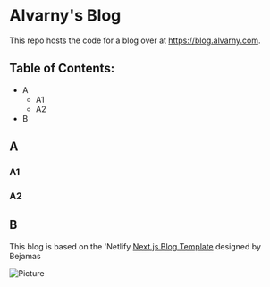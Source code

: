 # Alvarny's Blog

This repo hosts the code for a blog over at <a href="https://blog.alvarny.com" target="_blank">https://blog.alvarny.com</a>.

## Table of Contents:

- A
  - A1
  - A2
- B

## A

### A1

### A2

## B

This blog is based on the 'Netlify [Next.js Blog Template](https://github.com/netlify-templates/nextjs-blog-theme) designed by Bejamas

![Picture](https://user-images.githubusercontent.com/43764894/223762618-62742b4e-9424-44a7-8e85-9f7e4e19db54.png) 
